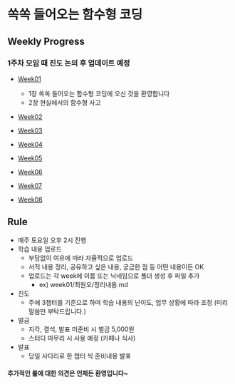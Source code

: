 # 쏙쏙 들어오는 함수형 코딩

## Weekly Progress

### 1주차 모임 때 진도 논의 후 업데이트 예정

- [Week01](https://github.com/Reading-Two-Door/Grokking-Simplicity/tree/main/week01)
  - 1장 쏙쏙 들어오는 함수형 코딩에 오신 것을 환영합니다
  - 2장 현실에서의 함수형 사고
- [Week02](https://github.com/Reading-Two-Door/Grokking-Simplicity/tree/main/week02)
- [Week03](https://github.com/Reading-Two-Door/Grokking-Simplicity/tree/main/week03)

- [Week04](https://github.com/Reading-Two-Door/Grokking-Simplicity/tree/main/week04)

- [Week05](https://github.com/Reading-Two-Door/Grokking-Simplicity/tree/main/week05)

- [Week06](https://github.com/Reading-Two-Door/Grokking-Simplicity/tree/main/week06)

- [Week07](https://github.com/Reading-Two-Door/Grokking-Simplicity/tree/main/week07)

- [Week08](https://github.com/Reading-Two-Door/Grokking-Simplicity/tree/main/week08)

## Rule

- 매주 토요일 오후 2시 진행
- 학습 내용 업로드
  - 부담없이 여유에 따라 자율적으로 업로드
  - 서적 내용 정리, 공유하고 싶은 내용, 궁금한 점 등 어떤 내용이든 OK
  - 업로드는 각 week에 이름 또는 닉네임으로 폴더 생성 후 파일 추가
    - ex) week01/최원오/정리내용.md
- 진도
  - 주에 3챕터를 기준으로 하며 학습 내용의 난이도, 업무 상황에 따라 조정 (미리 말씀만 부탁드립니다.)
- 벌금
  - 지각, 결석, 발표 미준비 시 벌금 5,000원
  - 스터디 마무리 시 사용 예정 (카페나 식사)
- 발표
  - 당일 사다리로 한 챕터 씩 준비내용 발표

#### 추가적인 룰에 대한 의견은 언제든 환영입니다~
